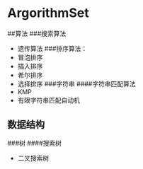 # ArgorithmSet
##算法
###搜索算法
- 遗传算法
###排序算法：
- 冒泡排序    
- 插入排序    
- 希尔排序    
- 选择排序
###字符串
####字符串匹配算法
- KMP
- 有限字符串匹配自动机

## 数据结构
###树
####搜索树
- 二叉搜索树